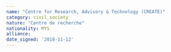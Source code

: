 ```yaml
---
name: "Centre for Research, Advisory & Technology (CREATE)"
category: civil_society
nature: "Centre de recherche"
nationality: MYS
alliance: 
date_signed: '2018-11-12'
---
```

    